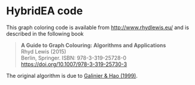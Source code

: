 # HybridEA code

This graph coloring code is available from http://www.rhydlewis.eu/ and is described in the following book

> **A Guide to Graph Colouring: Algorithms and Applications**<br>
> Rhyd Lewis (2015)<br>
> Berlin, Springer. ISBN: 978-3-319-25728-0 <br>
> https://doi.org/10.1007/978-3-319-25730-3

The original algorithm is due to [Galinier & Hao (1999)](https://doi.org/10.1023/A:1009823419804).
